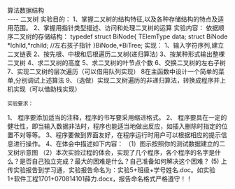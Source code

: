 算法数据结构      
                         ---- 二叉树
实验目的：
1、掌握二又树的结构特征,以及各种存储结构的特点及适用范围。
2、掌握用指针类型描述、访问和处理二叉树的运算
实验内容：
依据顺序二叉树的存储结构：
typedef struct BiNode{
   TElemType   data;
   struct  BiNode   *lchild,*rchild; //左右孩子指针
}BiNode,*BiTree;
实现：
1、输入字符序列,建立二叉链表
2、按先根、中根和后根遍历二叉树(递归算法)
3、按某种形式输出整棵二叉树
4、求二又树的高度
5、求二叉树的叶节点个数
6、交换二叉树的左右子树
7、实现二叉树的层次遍历（可以借用队列实现）
8在主函数中设计一个简单的菜单,分别调试上述算法
9、（选做）实现二叉树遍历的非递归算法，转换成程序并上机实现（可以借助栈实现）

	实验要求：
1、 程序要添加适当的注释，程序的书写要采用缩进格式。
2、 程序要具在一定的健壮性，即当输入数据非法时，程序也能适当地做出反应，如插入删除时指定的位置不对等等。
3、程序要做到界面友好，在程序运行时用户可以根据相应的提示信息进行操作。
4、在体会中描述如下内容：
（1）图示按照你的测试数据建立的二叉树示意图
（2）本次实验过程的体会，实现了几个程序，各个程序的名字是什么？是否自己独立完成？最大的困难是什么？自己准备如何解决这个困难？
 (5) 上传实验报告到学习通，实验报告命名为：实验5+班级+学号姓名.doc。如实验1+软件工程1701+070814101薛力.docx，报告命名格式严格遵守！！

